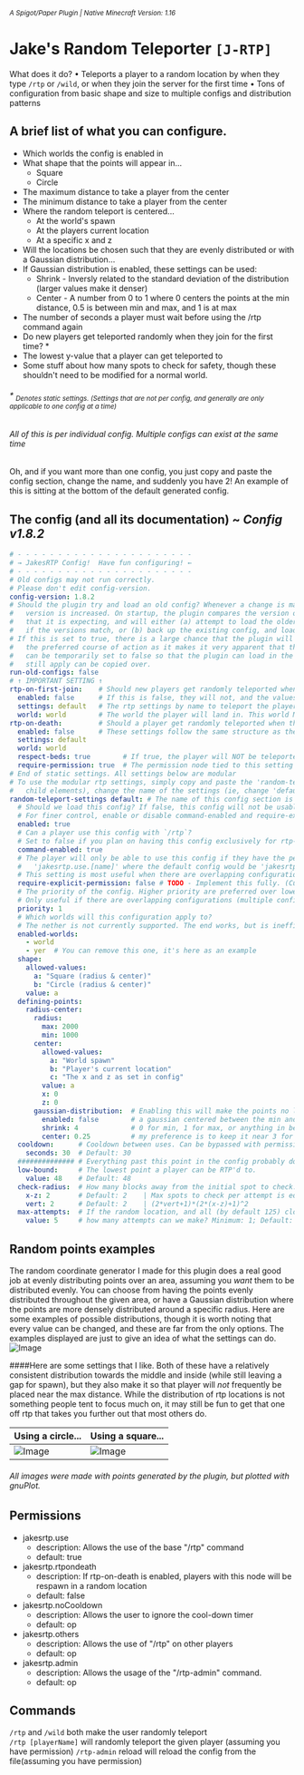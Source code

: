 <sup>_A Spigot/Paper Plugin | Native Minecraft Version: 1.16_</sup>
# Jake's Random Teleporter `[J-RTP]`
What does it do? • Teleports a player to a random location by when they type `/rtp` or `/wild`, or when they join the server for the first time • Tons of configuration from basic shape and size to multiple configs and distribution patterns

## A brief list of what you can configure.
* Which worlds the config is enabled in
* What shape that the points will appear in...
    * Square
    * Circle
* The maximum distance to take a player from the center
* The minimum distance to take a player from the center
* Where the random teleport is centered...
    * At the world's spawn
    * At the players current location
    * At a specific x and z
* Will the locations be chosen such that they are evenly distributed or with a Gaussian distribution...
* If Gaussian distribution is enabled, these settings can be used:
    * Shrink - Inversly related to the standard deviation of the distribution (larger values make it denser)
    * Center - A number from 0 to 1 where 0 centers the points at the min distance, 0.5 is between min and max, 
    and 1 is at max
* The number of seconds a player must wait before using the /rtp command again
* Do new players get teleported randomly when they join for the first time? *
* The lowest y-value that a player can get teleported to
* Some stuff about how many spots to check for safety, though these shouldn't need to be modified for a normal world.
###### _* <sub>Denotes static settings. (Settings that are not per config, and generally are only applicable to one config at a time)</sub>_
###### _All of this is per individual config. Multiple configs can exist at the same time_

Oh, and if you want more than one config, you just copy and paste the config section, change the name, and suddenly you have 2! An example of this is sitting at the bottom of the default generated config.

## The config (and all its documentation) ~ _Config v1.8.2_
```yaml
# - - - - - - - - - - - - - - - - - - - - - -
# → JakesRTP Config!  Have fun configuring! ←
# - - - - - - - - - - - - - - - - - - - - - -
# Old configs may not run correctly.
# Please don't edit config-version.
config-version: 1.8.2
# Should the plugin try and load an old config? Whenever a change is made to the structure of the config, the
#   version is increased. On startup, the plugin compares the version of the existing config to the version
#   that it is expecting, and will either (a) attempt to load the older version of the config regardless of
#   if the versions match, or (b) back up the existing config, and load the new one in its place.
# If this is set to true, there is a large chance that the plugin will crash on load, BUT that may actually be
#   the preferred course of action as it makes it very apparent that the config needs to be updated. Then it
#   can be temporarily set to false so that the plugin can load in the new config, and all the old values that
#   still apply can be copied over.
run-old-configs: false
# ↑ IMPORTANT SETTING ↑
rtp-on-first-join:    # Should new players get randomly teleported when they first join?
  enabled: false      # If this is false, they will not, and the values of 'world' and 'settings' will not be read.
  settings: default   # The rtp settings by name to teleport the player with.
  world: world        # The world the player will land in. This world MUST be included in the settings enabled worlds.
rtp-on-death:         # Should a player get randomly teleported when they die?
  enabled: false      # These settings follow the same structure as the settings above.
  settings: default
  world: world
  respect-beds: true        # If true, the player will NOT be teleported if they have a valid home bed or anchor
  require-permission: true  # The permission node tied to this setting is jakesrtp.rtpondeath
# End of static settings. All settings below are modular
# To use the modular rtp settings, simply copy and paste the 'random-teleport-settings default' section (including all
#   child elements), change the name of the settings (ie, change 'default' to 'potato' or something), and your done!
random-teleport-settings default: # The name of this config section is 'default', each section must have a unique name
  # Should we load this config? If false, this config will not be usable anywhere.
  # For finer control, enable or disable command-enabled and require-explicit-permission.
  enabled: true
  # Can a player use this config with `/rtp`?
  # Set to false if you plan on having this config exclusively for rtp-on-first-join or rtp-on-death.
  command-enabled: true
  # The player will only be able to use this config if they have the permission:
  #   'jakesrtp.use.[name]' where the default config would be 'jakesrtp.use.default'.
  # This setting is most useful when there are overlapping configurations
  require-explicit-permission: false # TODO - Implement this fully. (Currently only recognised in commands)
  # The priority of the config. Higher priority are preferred over lower ones.
  # Only useful if there are overlapping configurations (multiple configs that include the same worlds).
  priority: 1
  # Which worlds will this configuration apply to?
  # The nether is not currently supported. The end works, but is inefficient and requires a higher max-attempt value.
  enabled-worlds:
    - world
    - yer  # You can remove this one, it's here as an example
  shape:
    allowed-values:
      a: "Square (radius & center)"
      b: "Circle (radius & center)"
    value: a
  defining-points:
    radius-center:
      radius:
        max: 2000
        min: 1000
      center:
        allowed-values:
          a: "World spawn"
          b: "Player's current location"
          c: "The x and z as set in config"
        value: a
        x: 0
        z: 0
      gaussian-distribution:  # Enabling this will make the points no longer evenly distributed, but instead follow
        enabled: false        # a gaussian centered between the min and max radius (represented by setting center to
        shrink: 4             # 0 for min, 1 for max, or anything in between). Shrink makes the distribution denser,
        center: 0.25          # my preference is to keep it near 3 for a center of 0 or 1, and 6 for a center of 0.5
  cooldown:      # Cooldown between uses. Can be bypassed with permission node jakesrtp.nocooldown
    seconds: 30  # Default: 30
  ############## # Everything past this point in the config probably does not need to get changed
  low-bound:     # The lowest point a player can be RTP'd to.
    value: 48    # Default: 48
  check-radius:  # How many blocks away from the initial spot to check.
    x-z: 2       # Default: 2    | Max spots to check per attempt is equal to:
    vert: 2      # Default: 2    | (2*vert+1)*(2*(x-z)+1)^2
  max-attempts:  # If the random location, and all (by default 125) close spots are found to be unsafe,
    value: 5     # how many attempts can we make? Minimum: 1; Default: 5

```

## Random points examples
The random coordinate generator I made for this plugin does a real good job at evenly distributing points over an area, assuming you _want_ them to be distributed evenly.
You can choose from having the points evenly distributed throughout the given area, or have a Gaussian distribution where the points are more densely distributed around a specific radius.
Here are some examples of possible distributions, though it is worth noting that every value can be changed, and these are far from the only options. 
The examples displayed are just to give an idea of what the settings can do.
![Image](pics/distributionExamples.png "icon")


####Here are some settings that I like.
Both of these have a relatively consistent distribution towards the middle and inside (while still leaving a gap for spawn),
but they also make it so that player will _not_ frequently be placed near the max distance. 
While the distribution of rtp locations is not something people tent to focus much on, it may still be fun to get that
one off rtp that takes you further out that most others do.

| Using a circle...       | Using a square...       |
| ----------------------- | ----------------------- |
| ![Image](pics/x%20Circle%20250%20to%201000%20-%20Normal%20distribution%20(4-0.25).png "icon") | ![Image](pics/x%20Square%20250%20to%201000%20-%20Normal%20distribution%20(4-0.25).png "icon") |
###### All images were made with points generated by the plugin, but plotted with gnuPlot.

## Permissions
* jakesrtp.use
    * description: Allows the use of the base "/rtp" command
    * default: true
* jakesrtp.rtpondeath
    * description: If rtp-on-death is enabled, players with this node will be respawn in a random location
    * default: false
* jakesrtp.noCooldown
    * description: Allows the user to ignore the cool-down timer
    * default: op
* jakesrtp.others
    * description: Allows the use of "/rtp" on other players
    * default: op
* jakesrtp.admin
    * description: Allows the usage of the "/rtp-admin" command.
    * default: op

## Commands
`/rtp` and `/wild` both make the user randomly teleport  
`/rtp [playerName]` will randomly teleport the given player (assuming you have permission)
`/rtp-admin` reload will reload the config from the file(assuming you have permission)